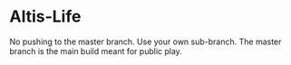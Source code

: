 Altis-Life
==========

No pushing to the master branch. Use your own sub-branch. The master branch is the main build meant for public play.
